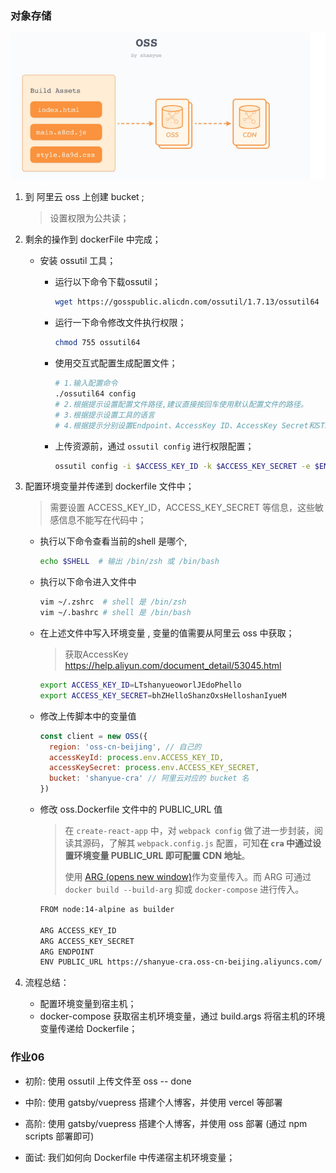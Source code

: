 ### 对象存储

<img src="笔记02.assets/image-20220705151650744.png" alt="image-20220705151650744" style="zoom: 80%;" />





1. 到 阿里云 oss 上创建 bucket ;

   > 设置权限为公共读；

2. 剩余的操作到 dockerFile 中完成；

   - 安装 ossutil 工具；
     - 运行以下命令下载ossutil；

       ```sh
       wget https://gosspublic.alicdn.com/ossutil/1.7.13/ossutil64
       ```

     - 运行一下命令修改文件执行权限；

       ```sh
       chmod 755 ossutil64 
       ```

     - 使用交互式配置生成配置文件；

       ```sh
       # 1.输入配置命令
       ./ossutil64 config
       # 2.根据提示设置配置文件路径,建议直接按回车使用默认配置文件的路径。
       # 3.根据提示设置工具的语言
       # 4.根据提示分别设置Endpoint、AccessKey ID、AccessKey Secret和STSToken(使用STS临时授权账号访问OSS时需要配置该项，否则置空即可)参数;
       ```

     - 上传资源前，通过 `ossutil config` 进行权限配置；

       ```sh
       ossutil config -i $ACCESS_KEY_ID -k $ACCESS_KEY_SECRET -e $ENDPOINT
       ```

   

3. 配置环境变量并传递到 dockerfile 文件中；

   > 需要设置 ACCESS_KEY_ID，ACCESS_KEY_SECRET 等信息，这些敏感信息不能写在代码中；

   - 执行以下命令查看当前的shell 是哪个,

     ```sh
     echo $SHELL  # 输出 /bin/zsh 或 /bin/bash
     ```

   - 执行以下命令进入文件中

     ```sh
     vim ~/.zshrc  # shell 是 /bin/zsh
     vim ~/.bashrc # shell 是 /bin/bash
     ```

   - 在上述文件中写入环境变量 ,  变量的值需要从阿里云 oss 中获取；

     > 获取AccessKey   https://help.aliyun.com/document_detail/53045.html   

     ```sh
     export ACCESS_KEY_ID=LTshanyueoworlJEdoPhello
     export ACCESS_KEY_SECRET=bhZHelloShanzOxsHelloshanIyueM
     ```

   - 修改上传脚本中的变量值

     ```js
     const client = new OSS({
       region: 'oss-cn-beijing', // 自己的
       accessKeyId: process.env.ACCESS_KEY_ID,
       accessKeySecret: process.env.ACCESS_KEY_SECRET,
       bucket: 'shanyue-cra' // 阿里云对应的 bucket 名
     })
     ```

   - 修改 oss.Dockerfile 文件中的 PUBLIC_URL 值

     > 在 `create-react-app` 中，对 `webpack config` 做了进一步封装，阅读其源码，了解其 `webpack.config.js` 配置，可知**在 `cra` 中通过设置环境变量 PUBLIC_URL 即可配置 CDN 地址**。
     >
     > 使用 [ARG (opens new window)](https://docs.docker.com/engine/reference/builder/#arg)作为变量传入。而 ARG 可通过 `docker build --build-arg` 抑或 `docker-compose` 进行传入。

     ```sh
     FROM node:14-alpine as builder
     
     ARG ACCESS_KEY_ID
     ARG ACCESS_KEY_SECRET
     ARG ENDPOINT
     ENV PUBLIC_URL https://shanyue-cra.oss-cn-beijing.aliyuncs.com/
     ```

4. 流程总结：
   - 配置环境变量到宿主机；
   - docker-compose 获取宿主机环境变量，通过 build.args 将宿主机的环境变量传递给 Dockerfile； 

### 作业06

- 初阶: 使用 ossutil 上传文件至 oss    -- done

- 中阶: 使用 gatsby/vuepress 搭建个人博客，并使用 vercel 等部署

- 高阶: 使用 gatsby/vuepress 搭建个人博客，并使用 oss 部署 (通过 npm scripts 部署即可)

- 面试: 我们如何向 Dockerfile 中传递宿主机环境变量；

  




































